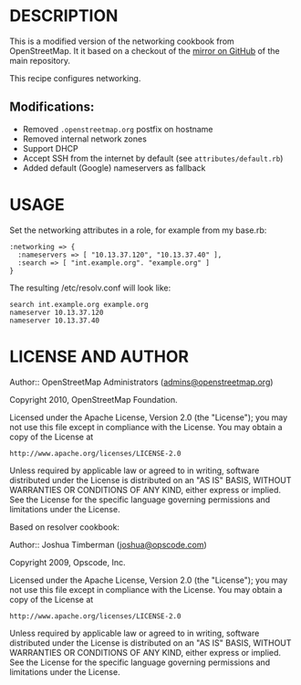 DESCRIPTION
===========

This is a modified version of the networking cookbook from OpenStreetMap. It it based on a checkout of the [mirror on GitHub](https://github.com/pnorman/openstreetmap-chef) of the main repository.

This recipe configures networking.

## Modifications:
  * Removed `.openstreetmap.org` postfix on hostname
  * Removed internal network zones
  * Support DHCP
  * Accept SSH from the internet by default (see `attributes/default.rb`)
  * Added default (Google) nameservers as fallback

USAGE
=====

Set the networking attributes in a role, for example from my base.rb:

    :networking => {
      :nameservers => [ "10.13.37.120", "10.13.37.40" ],
      :search => [ "int.example.org". "example.org" ]
    }

The resulting /etc/resolv.conf will look like:

    search int.example.org example.org
    nameserver 10.13.37.120
    nameserver 10.13.37.40

LICENSE AND AUTHOR
==================

Author:: OpenStreetMap Administrators (<admins@openstreetmap.org>)

Copyright 2010, OpenStreetMap Foundation.

Licensed under the Apache License, Version 2.0 (the "License");
you may not use this file except in compliance with the License.
You may obtain a copy of the License at

    http://www.apache.org/licenses/LICENSE-2.0

Unless required by applicable law or agreed to in writing, software
distributed under the License is distributed on an "AS IS" BASIS,
WITHOUT WARRANTIES OR CONDITIONS OF ANY KIND, either express or implied.
See the License for the specific language governing permissions and
limitations under the License.

Based on resolver cookbook:

Author:: Joshua Timberman (<joshua@opscode.com>)

Copyright 2009, Opscode, Inc.

Licensed under the Apache License, Version 2.0 (the "License");
you may not use this file except in compliance with the License.
You may obtain a copy of the License at

    http://www.apache.org/licenses/LICENSE-2.0

Unless required by applicable law or agreed to in writing, software
distributed under the License is distributed on an "AS IS" BASIS,
WITHOUT WARRANTIES OR CONDITIONS OF ANY KIND, either express or implied.
See the License for the specific language governing permissions and
limitations under the License.
